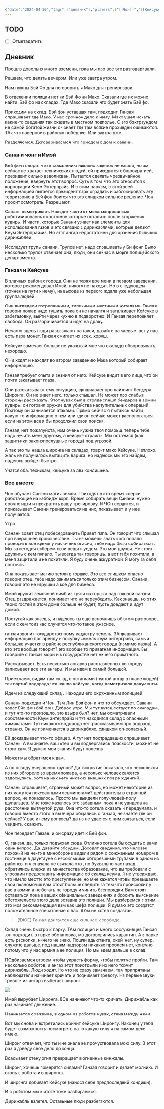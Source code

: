 ```yaml
---
{"date":"2024-04-10","tags":["дневник"],"players":["[[Чон]]","[[Кейсуке]]","[[Санани]]","[[Имэй]]","[[Ганзая]]"],"campaign":"Oneshots/Avatar","world-date":null,"world-time-start":null,"previous-session":"[[4 апреля 2024]]","next-session":"[[18 апреля 2024]]","dg-publish":true,"permalink":"/10-aprelya-2024/","dgPassFrontmatter":true}
---
```



## TODO
- [ ] Отметадатить

## Дневник
Прошло довольно много времени, пока мы про все это разговаривали. 

Решаем, что делать вечером. Или уже завтра утром. 

Нам нужны Бэй Фо для поговорить и Мако для тренирповок. 

В отделении полиции нет ни Бэй Фо ни Мако. Сказали где их можно найти. Бэй фо на складах. Где Мако сказали что будет знать Бэй фо. 

Приходим на склад. Бэй фон уставшая там, подходит. Ганзая спрашивает где Мако. У нас срочное дело к нему. Мако ушел искать какие-то сведения так сказать в местном подполье. С его бэкграундом не самой богатой жизни он знает где там всякие прохиндеи ошиваются. ТАк что наверное в районах победнее. Или завтра уже. 

Разделяемся. Договариваемся что приедем в дом к санани. 

### Санани чонг и Имэй
Бей фон говорит что к сожалению никаких зацепок не нашли, но им сейчас не хватает технических людей, ей приходится с бюрократией, президент сильно взволнован. Пытается сделать чрезвычайное положение, ввернуть этот вопрос. Суть в том, что это относится к корпорации Кеом Энтерпрайз. И с этим парком, с этой всей информацией пытается президент парк оградить и заблокировать эту территорию а Бей фон боится что это слишком сильное решение. Чон просит осмотреть. Разрешают. 

Санани осмотривает. Находит части от механизированных роботизированных костюмов которые остались после вторжения кувиры. И части, которые Санани узнает как элементы для использования газов и это связано с дирижаблями, которые делают Кеум Энтерпрайзиз. Но этот ангар недостаточен для хранения больших дирижаблей. 

Исследует трупы санани. Трупов нет, надо спрашивать у Би фонг. Было несколько трупов отвечает она, люди, они сейчас в морге полицейского департамента. 

### Ганзая и Кейсуке
В злачных районах города. Они не теряя вре мени в первом заведении, которое рекомендовал Имэй, никого не находят. Но в следующем (точнее на пути к нему), на выходе из первого ждала уже небольшая группа людей. 

Они выглядели потрепанными, типичными местными жителями. Ганзая говорит пожар надо тушить пока он не начался и заталкивает Кейсуке в забегаловку, выйти через кухню в подворотню. И Ганзая переполняет свобода. Он разворачивается и идет на драку. 

Нечасто здесь люди разъезжают на такси, давайте на чаевые. вот у нас есть пара монет. Ганзая сжигает их всех. хорош. 

Кейсуке замечает больше не указывай мне что скалады обворовывать нехорошо. 

ОНи ходят и находят во втором заведению Мака который собирает информацию.

Ганзая требует опыта и знания от него. Кейсуке видит в его лице, что он почти закатывает глаза. 

Они рассказывают ему ситуацию, српшиавает про лайтнинг бендера Широнга. Он не знает него. только слышал. Не может про слабые стороны рассказать. Этот чувак был в отряде спешл бендеров в армии кувиры. он готовил оружие для убийства наступительных операций. Поэтому он занимается атаками. Прямо сейчас я пытаюсь найти какую-то информацию о нем или где он сейчас может распологаться. если на этом все я бы продолжил свои поиски. 

Ганзая, нет пожалуйста, нам очень нужна твоя помоьщ. теперь тебе надо нучить меня другому, а кейсуке отражть. Мы остаемся (как защитники законопослушные города) под угрозой.

А так это ты нашла широнга на складах, говрит мако Кейсуке. Неплохо. жаль не получилось вытащить варика. но надеюсь мы его найдем, надеюсь выйдет быстро. 

Учатся оба. техникам, кейсуке за два кондишена. 


### Все вместе
Чон обучает Санани магии земли. Приходят в это время клерки работающие на кэббидж корп. Время собирать вещи Санани. нужно срочно идти и прекратить вашу тренировку. И ЧОн сердится, и приказывает Санани тренироваться на них, показывает, и у нее получается. 

Утро

Санани зовет отец побеседованить
Привет папа. Он говорит что слышал про вчерашнее происшествие. Ты не можешь звать кого попало проводить все время у нас очень опасно, тебе надо было собираться . Мы за сегодня соберем свои вещи и уедем. Это мои друзья. Не стоит дружить с кем попало. Ты всегда так говоришь. а вот тебя похитили, а меня защитили и не похитили. Я буду очень аккуратной. Я могу за себя постоять. 

Она показывает магию земли в горшке. Это все слишком опасно говорит отец. тебе надо заниматься только этим бизнесом. Санани говорит это не игрушки а все для бизнеса. 

Имэй кружит земляной нимб из грязи из горшка над головой санани. Отец раздражается, понимает что не переубедить. Как знаешь, но этих твоих гостей в этом доме больше не будет, пусть доедают и идут домой. 

Поступай как знаешь, и надеюсь ты еще вспомнишь об этом разговоре, если с кем тоиз нас случится что-то такое ужасное. 

ганзая звонит государственному кадастру земель. ЗАпрашивает информацию про аренду и покупку земель кеум энтерпрайз, самый большие участки в районе республиканского города (помимо парка). А кто это вообще говорит? это вообще то приватная информация. Вы гооврите с ганзая мори и в государстве нет ничего приватного. 

Рассказывает. Есть несколько ангаров расставленных по городу. записывает все эти ангары. И мы идем в самый большой.  

Приезжаем, видим там склад с остатками (пустой ангар в плане людей) тех партий водорода  что нашла кейсуке, когда осматривала документы. 

Идем на следующий склад . Находим его окруженным полицией. 

Санани подходит и Чон. Там Лин Бэй фон и что то обсуждает. Санани зовет Бйэ фон бэй фон. Доброе утро. Мы тут путешествует по скаладам, и тут что-то произошло, это взырв был? нет, мы осматривали собственности Кеум энтерпрайз и тут находится склад с опасными химикатами. Тут никакого водорода нет. рассказываем про водород. странно, Он не применяется в дирижаблях, слишком огнеопасный. 

Ей докладывает что-то офицер. А тут нет пострадавших спрашивает Санани. А вы знаете. ваш отец и вы подвергались поасности, можнет не стоит вам. Я думаю мои знания будут полезны. 

Может мы обратимся к вам. 

А по поводу вчерашних трупов? Да. вскрытие показало, что несколькои из них обгорело во время пожара, а  несолько человек кажется задохнулись, хотя на них нету никаких внешних повре жденгий. 

Санани спрашивает, странный может вопрос, но может некоторые из них кажутся покусанными осьминогами? действительно странный вопрос, не показалось. Просто мы выидели полу-людей-полу щупальцев. Мне тоже казалось это забавным, пока я не увидела на расстоянии вытянутой руки. Она что-то хотела сказать и передумала. и говорит вместо этого а вы вчера общались с ганзая, не знаете где он сейчас? У вас к нему вопросы? да но не удается с ним связаться, если увидите, скажите. 

Чон передает Ганзае. и он сразу идет к Бей фон.

О, ганзая. да, только подъехал сюда. Отлично хотела бы осудить с вами один вопрос. Да. давайте обсудим. Доходят сведения, что человек похожий на че-то в минобороне видели рядом с сожженным номером в гостинице в даунтауне с несоклькими обгоревшими трупами в одном из районов. и я сначала не связала это , но буквально час назад обратились клерки из министества образование, что вы требовали с угрозами предоставить информацию об скалад кеума. Я не утверждаю, что имело местто это преступление, но мне кажется чтовы превышаете свои полномочия вам стоит больше следить за тем что происходит у вас в армии а не бегать по городу и чинить беспорядки. Вам стоит оставаться пока в ваших официальных заведениях и бросить выяснение обстоятельств этого дела оставив это полиции. Мы разберемся с этим. это моя рекоммендация вам как шефа полиции. Я думаю это создатст положительное впечатление о вас. Я бы не хотел создавтаь.

>[!DICE] Ганзая двигается еще сильнее к свободе.

Склад очень быстро к парку. ТАм полиция и много сослуживцев Ганзая .он подходит. в парке обстановка, мы договорились карантин. А в парке есть раскопки, ничего не знаю. Пошли адьютанта, окей.  нет. ну супер. служите дальше. под нашим надзором никаких проблем нет, конечно потому что у нас армия а не полиция. Но мы едем дальше в склад. 

ПОдбираемся втроем чтобы украсть форму, чтобы полегче пройти. Там несколько роботов, и ангар этот приотрыли и из него торчит дирижабль. Люди ходят. Но что не сразу замечаем, там припрятаны наблюдатели начинает кричать и поднимает тревогу. На первые звуки тревоги из ангара выбегает широнг. 

![](https://foundry.owlbeardm.com/avatar/scenes/npc/_766cc382-e844-422b-a898-7a8a1c4aee70.jpeg)

Имэй вырубает Широнга. ВСе начинают что-то кричать. Дирижабль как раз начинает движение.

Начинается сражение, в одном из роботов чувак, стена между нами. 

Вот мы снова и встретились кричит Кейсуке Широнгу. Наконец у тебя будет возможность посмотреть на то какую силу я на самом деле имею. 

Широнг отвечает, что ты и не знала не прочуствовала мою силу. В этот раз я доведу свое дело до конца. 

Всасывает стену огня превращает в огненные кинжалы. 

Широнг, хочешь померятся силами? Ганзая говорит и делает молнию. И огонь в робота и в широнга.

И широнга добивает Кейсуке (нанося себе предпоследний кондишн). 

И с роботом мы в итоге тоже разбираемся. 

Дирижабль взлетел. Остальные люди разбегаются. 